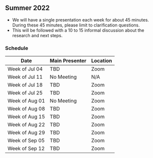 ## Summer 2022

- We will have a single presentation each week for about 45 minutes. During these 45 minutes, please limit to clarification questions.
- This will be followed with a 10 to 15 informal discussion about the research and next steps. 

### Schedule

| Date                        | Main Presenter | Location |
|-----------------------------|----------------|----------|
| Week of Jul 04              | TBD            | Zoom     |
| Week of Jul 11              | No Meeting     | N/A      |
| Week of Jul 18              | TBD            | Zoom     |
| Week of Jul 25              | TBD            | Zoom     |
| Week of Aug 01              | No Meeting     | Zoom     |
| Week of Aug 08              | TBD            | Zoom     |
| Week of Aug 15              | TBD            | Zoom     |
| Week of Aug 22              | TBD            | Zoom     |
| Week of Aug 29              | TBD            | Zoom     |
| Week of Sep 05              | TBD            | Zoom     |
| Week of Sep 12              | TBD            | Zoom     |
